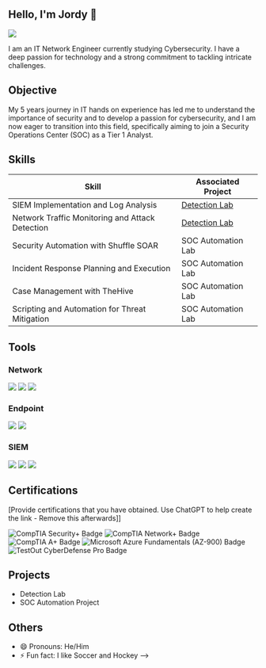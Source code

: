 ## Hello, I'm Jordy 👋

<a href="https://www.linkedin.com/in/jordy-n-199851227"><img src="https://img.shields.io/badge/-LinkedIn-0072b1?&style=for-the-badge&logo=linkedin&logoColor=white" /></a>


I am an IT Network Engineer currently studying Cybersecurity. I have a deep passion for technology and a strong commitment to tackling intricate challenges.

## Objective

My 5 years journey in IT hands on experience has led me to understand the importance of security and to develop a passion for cybersecurity, and I am now eager to transition into this field, specifically aiming to join a Security Operations Center (SOC) as a Tier 1 Analyst.

## Skills


| Skill                                         | Associated Project         |
|-----------------------------------------------|----------------------------|
| SIEM Implementation and Log Analysis          | <a href="https://google.com">Detection Lab</a>|
| Network Traffic Monitoring and Attack Detection | <a href="https://google.com">Detection Lab</a>|
| Security Automation with Shuffle SOAR         | SOC Automation Lab|
| Incident Response Planning and Execution      | SOC Automation Lab|
| Case Management with TheHive                  | SOC Automation Lab|
| Scripting and Automation for Threat Mitigation | SOC Automation Lab|

## Tools


### Network
<div>
    <img src="https://img.shields.io/badge/-Wireshark-1679A7?&style=for-the-badge&logo=Wireshark&logoColor=white" />
    <img src="https://img.shields.io/badge/-Suricata-EF3B2D?&style=for-the-badge&logo=Suricata&logoColor=white" />
    <img src="https://img.shields.io/badge/-Zeek-777BB4?&style=for-the-badge&logo=Zeek&logoColor=white" />
</div>

### Endpoint
<div>
    <img src="https://img.shields.io/badge/-Microsoft_Defender_for_Endpoint-00A4EF?&style=for-the-badge&logo=Microsoft&logoColor=white" />
    <img src="https://img.shields.io/badge/-Velociraptor-4B275F?&style=for-the-badge&logo=Velociraptor&logoColor=white" />
</div>

### SIEM
<div>
    <img src="https://img.shields.io/badge/-Microsoft_Sentinel-0078D4?&style=for-the-badge&logo=Microsoft&logoColor=white" />
    <img src="https://img.shields.io/badge/-Splunk-000000?&style=for-the-badge&logo=Splunk&logoColor=white" />
    <img src="https://img.shields.io/badge/-Elastic-005571?&style=for-the-badge&logo=Elastic&logoColor=white" />
</div>

## Certifications
[Provide certifications that you have obtained. Use ChatGPT to help create the link - Remove this afterwards]]
<div>
  <img src="https://img.shields.io/badge/CompTIA%20Security%2B-FF0000?style=for-the-badge&logo=CompTIA&logoColor=white" alt="CompTIA Security+ Badge"/>
  <img src="https://img.shields.io/badge/CompTIA%20Network%2B-007ACC?style=for-the-badge&logo=CompTIA&logoColor=white" alt="CompTIA Network+ Badge"/>
  <img src="https://img.shields.io/badge/CompTIA%20A%2B-0078D4?style=for-the-badge&logo=CompTIA&logoColor=white" alt="CompTIA A+ Badge"/>
<img src="https://img.shields.io/badge/Azure%20Fundamentals%20%28AZ-900%29-0078D4?style=for-the-badge&logo=Microsoft%20Azure&logoColor=white" alt="Microsoft Azure Fundamentals (AZ-900) Badge"/>
<img src="https://img.shields.io/badge/TestOut%20CyberDefense%20Pro-007ACC?style=for-the-badge&logo=TestOut&logoColor=white" alt="TestOut CyberDefense Pro Badge"/>



</div>

## Projects
- Detection Lab
- SOC Automation Project

</div>

## Others
- 😄 Pronouns: He/Him
- ⚡ Fun fact: I like Soccer and Hockey
-->
